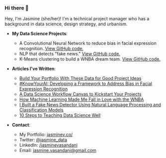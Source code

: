 ### Hi there 👋

Hey, I'm Jasmine (she/her)! I'm a technical project manager who has a background in data science, design strategy, and urbanism. 

 - **My Data Science Projects**:
   - A Convolutional Neural Network to reduce bias in facial expression recognition. [View GitHub code.](https://github.com/jasminevasandani/know-your-ai)
   - NLP that detects "fake news." [View GitHub code.](https://github.com/jasminevasandani/NLP_Classification_Model_FakeNews)
   - K-Means clustering to build a WNBA dream team. [View GitHub code.](https://github.com/jasminevasandani/WNBA_Teams_Clustering)
   
 - **Articles I've Written**: 
   - [Build Your Portfolio With These Data for Good Project Ideas](https://towardsdatascience.com/build-your-portfolio-with-these-data-for-good-project-ideas-919254357a66)
   - [#KnowYourAI: Developing a Framework to Address Bias in Facial Expression Recognition](http://bit.ly/KnowYourAI)
   - [A Data Science Workflow Canvas to Kickstart Your Projects](https://towardsdatascience.com/a-data-science-workflow-canvas-to-kickstart-your-projects-db62556be4d0)
   - [How Machine Learning Made Me Fall in Love with the WNBA](https://medium.com/p/how-machine-learning-made-me-fall-in-love-with-the-wnba-278f06eee503?source=email-7ee6a045d4f5--writer.postDistributed&sk=e720b1fe967da38b2c7f4b693a34ca96)
   - [I Built a Fake News Detector Using Natural Language Processing and Classification Models](https://towardsdatascience.com/i-built-a-fake-news-detector-using-natural-language-processing-and-classification-models-da180338860e)
   - [10 Steps to Teaching Data Science Well](https://towardsdatascience.com/10-steps-to-teaching-data-science-well-322966188323)
   
  - **Contact**:
    - My Portfolio: [jasminev.co/](https://www.jasminev.co/)
    - Twitter: [@jasmine_data](https://twitter.com/jasmine_data)
    - LinkedIn: [/jasminevasandani](https://www.linkedin.com/in/jasminevasandani/)
    - Email: jasmine.vasandani@gmail.com


